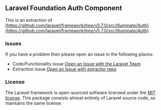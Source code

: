 ## Laravel Foundation Auth Component

This is an extraction of [https://github.com/laravel/framework/tree/v5.7.0/src/Illuminate/Auth](https://github.com/laravel/framework/tree/v5.7.0/src/Illuminate/Auth)


### Issues

If you have a problem then please open an issue in the following places:

* Code/Functionality issue [Open an Issue with the Laravel Team](https://github.com/laravel/framework/issues/new/choose)
* Extraction issue [Open an Issue with extractor repo](https://github.com/laravel-foundation/readme/issues/new)


### License

The Laravel framework is open-sourced software licensed under the [MIT license](http://opensource.org/licenses/MIT). This package consists almost entirely of Laravel source code, so maintains the same license.
